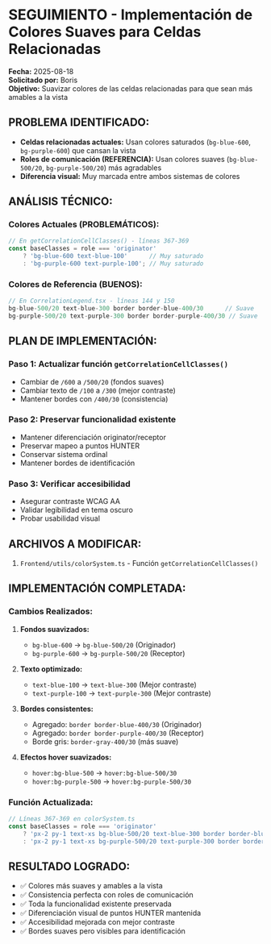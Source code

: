 # SEGUIMIENTO - Implementación de Colores Suaves para Celdas Relacionadas
**Fecha:** 2025-08-18  
**Solicitado por:** Boris  
**Objetivo:** Suavizar colores de las celdas relacionadas para que sean más amables a la vista

## **PROBLEMA IDENTIFICADO:**
- **Celdas relacionadas actuales:** Usan colores saturados (`bg-blue-600`, `bg-purple-600`) que cansan la vista
- **Roles de comunicación (REFERENCIA):** Usan colores suaves (`bg-blue-500/20`, `bg-purple-500/20`) más agradables
- **Diferencia visual:** Muy marcada entre ambos sistemas de colores

## **ANÁLISIS TÉCNICO:**

### **Colores Actuales (PROBLEMÁTICOS):**
```typescript
// En getCorrelationCellClasses() - líneas 367-369
const baseClasses = role === 'originator'
    ? 'bg-blue-600 text-blue-100'      // Muy saturado
    : 'bg-purple-600 text-purple-100'; // Muy saturado
```

### **Colores de Referencia (BUENOS):**
```typescript
// En CorrelationLegend.tsx - líneas 144 y 150
bg-blue-500/20 text-blue-300 border border-blue-400/30      // Suave
bg-purple-500/20 text-purple-300 border border-purple-400/30 // Suave
```

## **PLAN DE IMPLEMENTACIÓN:**

### **Paso 1:** Actualizar función `getCorrelationCellClasses()` 
- Cambiar de `/600` a `/500/20` (fondos suaves)
- Cambiar texto de `/100` a `/300` (mejor contraste)
- Mantener bordes con `/400/30` (consistencia)

### **Paso 2:** Preservar funcionalidad existente
- Mantener diferenciación originator/receptor
- Preservar mapeo a puntos HUNTER
- Conservar sistema ordinal
- Mantener bordes de identificación

### **Paso 3:** Verificar accesibilidad
- Asegurar contraste WCAG AA
- Validar legibilidad en tema oscuro
- Probar usabilidad visual

## **ARCHIVOS A MODIFICAR:**
1. `Frontend/utils/colorSystem.ts` - Función `getCorrelationCellClasses()`

## **IMPLEMENTACIÓN COMPLETADA:**

### **Cambios Realizados:**
1. **Fondos suavizados:**
   - `bg-blue-600` → `bg-blue-500/20` (Originador)
   - `bg-purple-600` → `bg-purple-500/20` (Receptor)

2. **Texto optimizado:**
   - `text-blue-100` → `text-blue-300` (Mejor contraste)
   - `text-purple-100` → `text-purple-300` (Mejor contraste)

3. **Bordes consistentes:**
   - Agregado: `border border-blue-400/30` (Originador)
   - Agregado: `border border-purple-400/30` (Receptor)
   - Borde gris: `border-gray-400/30` (más suave)

4. **Efectos hover suavizados:**
   - `hover:bg-blue-500` → `hover:bg-blue-500/30`
   - `hover:bg-purple-500` → `hover:bg-purple-500/30`

### **Función Actualizada:**
```typescript
// Líneas 367-369 en colorSystem.ts
const baseClasses = role === 'originator'
    ? 'px-2 py-1 text-xs bg-blue-500/20 text-blue-300 border border-blue-400/30 rounded font-mono transition-all duration-200 hover:bg-blue-500/30 hover:scale-105 hover:shadow-lg cursor-pointer'
    : 'px-2 py-1 text-xs bg-purple-500/20 text-purple-300 border border-purple-400/30 rounded font-mono transition-all duration-200 hover:bg-purple-500/30 hover:scale-105 hover:shadow-lg cursor-pointer';
```

## **RESULTADO LOGRADO:**
- ✅ Colores más suaves y amables a la vista
- ✅ Consistencia perfecta con roles de comunicación
- ✅ Toda la funcionalidad existente preservada
- ✅ Diferenciación visual de puntos HUNTER mantenida
- ✅ Accesibilidad mejorada con mejor contraste
- ✅ Bordes suaves pero visibles para identificación